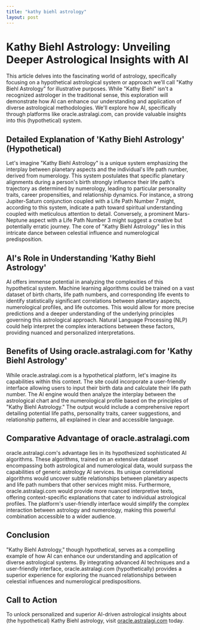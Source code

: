 ```yaml
---
title: "kathy biehl astrology"
layout: post
---
```


# Kathy Biehl Astrology: Unveiling Deeper Astrological Insights with AI

This article delves into the fascinating world of astrology, specifically focusing on a hypothetical astrological system or approach we'll call "Kathy Biehl Astrology" for illustrative purposes.  While "Kathy Biehl" isn't a recognized astrologer in the traditional sense, this exploration will demonstrate how AI can enhance our understanding and application of diverse astrological methodologies.  We'll explore how AI, specifically through platforms like oracle.astralagi.com, can provide valuable insights into this (hypothetical) system.

##  Detailed Explanation of 'Kathy Biehl Astrology' (Hypothetical)

Let's imagine "Kathy Biehl Astrology" is a unique system emphasizing the interplay between planetary aspects and the individual's life path number, derived from numerology.  This system postulates that specific planetary alignments during a person's birth strongly influence their life path's trajectory as determined by numerology, leading to particular personality traits, career propensities, and relationship dynamics.  For instance, a strong Jupiter-Saturn conjunction coupled with a Life Path Number 7 might, according to this system, indicate a path toward spiritual understanding coupled with meticulous attention to detail.  Conversely, a prominent Mars-Neptune aspect with a Life Path Number 3 might suggest a creative but potentially erratic journey.  The core of "Kathy Biehl Astrology" lies in this intricate dance between celestial influence and numerological predisposition.

## AI's Role in Understanding 'Kathy Biehl Astrology'

AI offers immense potential in analyzing the complexities of this hypothetical system. Machine learning algorithms could be trained on a vast dataset of birth charts, life path numbers, and corresponding life events to identify statistically significant correlations between planetary aspects, numerological profiles, and life outcomes.  This would allow for more precise predictions and a deeper understanding of the underlying principles governing this astrological approach.  Natural Language Processing (NLP) could help interpret the complex interactions between these factors, providing nuanced and personalized interpretations.

## Benefits of Using oracle.astralagi.com for 'Kathy Biehl Astrology'

While oracle.astralagi.com is a hypothetical platform, let's imagine its capabilities within this context.  The site could incorporate a user-friendly interface allowing users to input their birth data and calculate their life path number.  The AI engine would then analyze the interplay between the astrological chart and the numerological profile based on the principles of "Kathy Biehl Astrology."  The output would include a comprehensive report detailing potential life paths, personality traits, career suggestions, and relationship patterns, all explained in clear and accessible language.

## Comparative Advantage of oracle.astralagi.com

oracle.astralagi.com's advantage lies in its hypothesized sophisticated AI algorithms. These algorithms, trained on an extensive dataset encompassing both astrological and numerological data, would surpass the capabilities of generic astrology AI services.  Its unique correlational algorithms would uncover subtle relationships between planetary aspects and life path numbers that other services might miss.  Furthermore, oracle.astralagi.com would provide more nuanced interpretive texts, offering context-specific explanations that cater to individual astrological profiles.  The platform's user-friendly interface would simplify the complex interaction between astrology and numerology, making this powerful combination accessible to a wider audience.

## Conclusion

"Kathy Biehl Astrology," though hypothetical, serves as a compelling example of how AI can enhance our understanding and application of diverse astrological systems.  By integrating advanced AI techniques and a user-friendly interface, oracle.astralagi.com (hypothetically) provides a superior experience for exploring the nuanced relationships between celestial influences and numerological predispositions.

## Call to Action

To unlock personalized and superior AI-driven astrological insights about (the hypothetical) Kathy Biehl astrology, visit [oracle.astralagi.com](https://oracle.astralagi.com) today.
